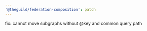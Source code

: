 ```yaml
---
'@theguild/federation-composition': patch
---
```


fix: cannot move subgraphs without @key and common query path
